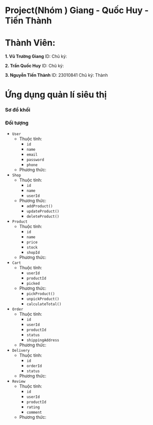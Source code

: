 # Project(Nhóm ) Giang - Quốc Huy - Tiến Thành


# Thành Viên: 

**1. Vũ Trường Giang**
ID: 
Chũ ký: 


**2. Trần Quốc Huy**
ID: 
Chũ ký: 


**3. Nguyễn Tiến Thành**
ID: 23010841
Chũ ký: Thành

# Ứng dụng quản lí siêu thị

### Sơ đồ khối

### Đối tượng
- `User`
  - Thuộc tính: 
    - `id`
    - `name`
    - `email`
    - `password`
    - `phone`
  - Phương thức:
- `Shop`
  - Thuộc tính: 
    - `id`
    - `name`
    - `userId`
  - Phương thức:
    - `addProduct()`
    - `updateProduct()`
    - `deleteProduct()`
- `Product`
  - Thuộc tính:
    - `id`
    - `name`
    - `price`
    - `stock`
    - `shopId`
  - Phương thức:
- `Cart`
  - Thuộc tính:
    - `userId`
    - `productId`
    - `picked`
  - Phương thức:
    - `pickProduct()`
    - `unpickProduct()`
    - `calculateTotal()`
- `Order`
  - Thuộc tính:
    - `id`
    - `userId`
    - `productId`
    - `status`
    - `shippingAddress`
  - Phương thức:
- `Delivery`
  - Thuộc tính:
    - `id`
    - `orderId`
    - `status`
  - Phương thức:
- `Review`
  - Thuộc tính:
    - `id`
    - `userId`
    - `productId`
    - `rating`
    - `comment`
  - Phương thức: